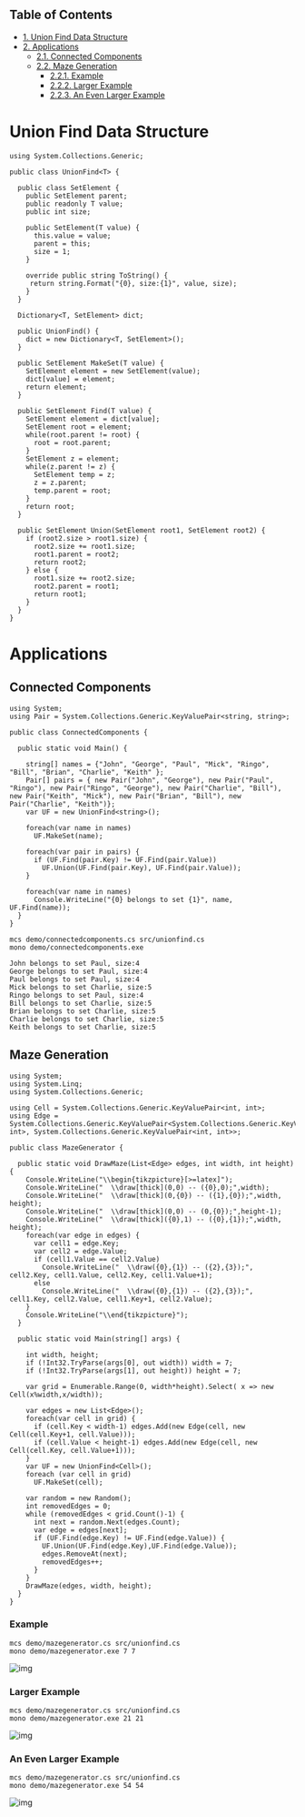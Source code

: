 <div id="table-of-contents">
<h2>Table of Contents</h2>
<div id="text-table-of-contents">
<ul>
<li><a href="#orgheadline1">1. Union Find Data Structure</a></li>
<li><a href="#orgheadline7">2. Applications</a>
<ul>
<li><a href="#orgheadline2">2.1. Connected Components</a></li>
<li><a href="#orgheadline6">2.2. Maze Generation</a>
<ul>
<li><a href="#orgheadline3">2.2.1. Example</a></li>
<li><a href="#orgheadline4">2.2.2. Larger Example</a></li>
<li><a href="#orgheadline5">2.2.3. An Even Larger Example</a></li>
</ul>
</li>
</ul>
</li>
</ul>
</div>
</div>


# Union Find Data Structure<a id="orgheadline1"></a>

    using System.Collections.Generic;
    
    public class UnionFind<T> {
    
      public class SetElement {
        public SetElement parent;
        public readonly T value;
        public int size; 
    
        public SetElement(T value) {
          this.value = value;
          parent = this; 
          size = 1; 
        }
    
        override public string ToString() {
         return string.Format("{0}, size:{1}", value, size);
        }
      }
    
      Dictionary<T, SetElement> dict;
    
      public UnionFind() {
        dict = new Dictionary<T, SetElement>(); 
      }
    
      public SetElement MakeSet(T value) {
        SetElement element = new SetElement(value); 
        dict[value] = element;
        return element;
      }
    
      public SetElement Find(T value) {
        SetElement element = dict[value];
        SetElement root = element; 
        while(root.parent != root) {
          root = root.parent; 
        }
        SetElement z = element; 
        while(z.parent != z) {
          SetElement temp = z; 
          z = z.parent;
          temp.parent = root;
        }
        return root; 
      }
    
      public SetElement Union(SetElement root1, SetElement root2) {
        if (root2.size > root1.size) {
          root2.size += root1.size;
          root1.parent = root2;
          return root2;
        } else {
          root1.size += root2.size;
          root2.parent = root1;
          return root1;
        }
      }
    }

# Applications<a id="orgheadline7"></a>

## Connected Components<a id="orgheadline2"></a>

    using System; 
    using Pair = System.Collections.Generic.KeyValuePair<string, string>;
    
    public class ConnectedComponents {
    
      public static void Main() {
    
        string[] names = {"John", "George", "Paul", "Mick", "Ringo", "Bill", "Brian", "Charlie", "Keith" };
        Pair[] pairs = { new Pair("John", "George"), new Pair("Paul", "Ringo"), new Pair("Ringo", "George"), new Pair("Charlie", "Bill"), new Pair("Keith", "Mick"), new Pair("Brian", "Bill"), new Pair("Charlie", "Keith")}; 
        var UF = new UnionFind<string>(); 
    
        foreach(var name in names) 
          UF.MakeSet(name);
    
        foreach(var pair in pairs) {
          if (UF.Find(pair.Key) != UF.Find(pair.Value))
            UF.Union(UF.Find(pair.Key), UF.Find(pair.Value));
        }
    
        foreach(var name in names) 
          Console.WriteLine("{0} belongs to set {1}", name, UF.Find(name)); 
      }
    }

    mcs demo/connectedcomponents.cs src/unionfind.cs
    mono demo/connectedcomponents.exe

    John belongs to set Paul, size:4
    George belongs to set Paul, size:4
    Paul belongs to set Paul, size:4
    Mick belongs to set Charlie, size:5
    Ringo belongs to set Paul, size:4
    Bill belongs to set Charlie, size:5
    Brian belongs to set Charlie, size:5
    Charlie belongs to set Charlie, size:5
    Keith belongs to set Charlie, size:5

## Maze Generation<a id="orgheadline6"></a>

    using System; 
    using System.Linq; 
    using System.Collections.Generic; 
    
    using Cell = System.Collections.Generic.KeyValuePair<int, int>;
    using Edge = System.Collections.Generic.KeyValuePair<System.Collections.Generic.KeyValuePair<int, int>, System.Collections.Generic.KeyValuePair<int, int>>;
    
    public class MazeGenerator {
    
      public static void DrawMaze(List<Edge> edges, int width, int height) {
        Console.WriteLine("\\begin{tikzpicture}[>=latex]");
        Console.WriteLine("  \\draw[thick](0,0) -- ({0},0);",width); 
        Console.WriteLine("  \\draw[thick](0,{0}) -- ({1},{0});",width, height); 
        Console.WriteLine("  \\draw[thick](0,0) -- (0,{0});",height-1);     
        Console.WriteLine("  \\draw[thick]({0},1) -- ({0},{1});",width, height); 
        foreach(var edge in edges) {
          var cell1 = edge.Key;
          var cell2 = edge.Value;
          if (cell1.Value == cell2.Value)
            Console.WriteLine("  \\draw({0},{1}) -- ({2},{3});", cell2.Key, cell1.Value, cell2.Key, cell1.Value+1);
          else 
            Console.WriteLine("  \\draw({0},{1}) -- ({2},{3});", cell1.Key, cell2.Value, cell1.Key+1, cell2.Value);
        }
        Console.WriteLine("\\end{tikzpicture}");
      }
    
      public static void Main(string[] args) {
    
        int width, height;
        if (!Int32.TryParse(args[0], out width)) width = 7;
        if (!Int32.TryParse(args[1], out height)) height = 7;
    
        var grid = Enumerable.Range(0, width*height).Select( x => new Cell(x%width,x/width));
    
        var edges = new List<Edge>();
        foreach(var cell in grid) {
          if (cell.Key < width-1) edges.Add(new Edge(cell, new Cell(cell.Key+1, cell.Value)));
          if (cell.Value < height-1) edges.Add(new Edge(cell, new Cell(cell.Key, cell.Value+1)));
        }
        var UF = new UnionFind<Cell>(); 
        foreach (var cell in grid)
          UF.MakeSet(cell);
    
        var random = new Random();
        int removedEdges = 0; 
        while (removedEdges < grid.Count()-1) {
          int next = random.Next(edges.Count);
          var edge = edges[next];
          if (UF.Find(edge.Key) != UF.Find(edge.Value)) {
            UF.Union(UF.Find(edge.Key),UF.Find(edge.Value));
            edges.RemoveAt(next);
            removedEdges++;
          }
        }
        DrawMaze(edges, width, height); 
      }
    }

### Example<a id="orgheadline3"></a>

    mcs demo/mazegenerator.cs src/unionfind.cs
    mono demo/mazegenerator.exe 7 7

![img](images/maze.png)

### Larger Example<a id="orgheadline4"></a>

    mcs demo/mazegenerator.cs src/unionfind.cs
    mono demo/mazegenerator.exe 21 21

![img](images/maze2.png)

### An Even Larger Example<a id="orgheadline5"></a>

    mcs demo/mazegenerator.cs src/unionfind.cs
    mono demo/mazegenerator.exe 54 54

![img](images/maze3.png)